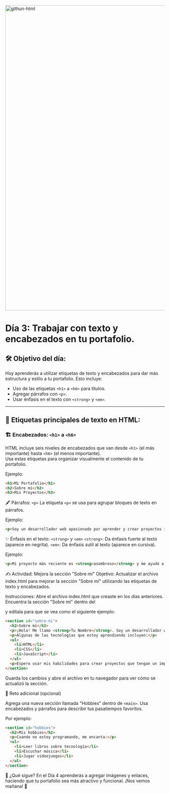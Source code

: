 <img width="960" alt="githun-html" src="https://github.com/user-attachments/assets/c26f8fcf-f0e5-4d52-bfcd-826e5218499b" />

# Día 3: Trabajar con texto y encabezados en tu portafolio.

## 🛠️ Objetivo del día:

Hoy aprenderás a utilizar etiquetas de texto y encabezados para dar más estructura y estilo a tu portafolio. Esto incluye:
- Uso de las etiquetas `<h1>` a `<h6>` para títulos.
- Agregar párrafos con `<p>`.
- Usar énfasis en el texto con `<strong>` y `<em>`.

---

## 📜 Etiquetas principales de texto en HTML:

### 🏗️ Encabezados: `<h1>` a `<h6>`
HTML incluye seis niveles de encabezados que van desde `<h1>` (el más importante) hasta `<h6>` (el menos importante).  
Usa estas etiquetas para organizar visualmente el contenido de tu portafolio.

Ejemplo:
```html
<h1>Mi Portafolio</h1>
<h2>Sobre mí</h2>
<h3>Mis Proyectos</h3>
```
🖋️ Párrafos: `<p>`
La etiqueta `<p>` se usa para agrupar bloques de texto en párrafos.

Ejemplo:
```html
<p>Soy un desarrollador web apasionado por aprender y crear proyectos innovadores.</p>

```
✨ Énfasis en el texto: `<strong>` y `<em>`
`<strong>`: Da énfasis fuerte al texto (aparece en negrita).
`<em>`: Da énfasis sutil al texto (aparece en cursiva).

Ejemplo:
```html
<p>Mi proyecto más reciente es <strong>asombroso</strong> y me ayudó a aprender <em>mucho</em>.</p>

```
✍️ Actividad: Mejora la sección "Sobre mí"
Objetivo:
Actualizar el archivo index.html para mejorar la sección "Sobre mí" utilizando las etiquetas de texto y encabezados.

Instrucciones:
Abre el archivo index.html que creaste en los días anteriores.
Encuentra la sección "Sobre mí" dentro del <main> y edítala para que se vea como el siguiente ejemplo:
```html
<section id="sobre-mi">
  <h2>Sobre mí</h2>
  <p>¡Hola! Me llamo <strong>Tu Nombre</strong>. Soy un desarrollador web en formación con muchas ganas de aprender y crecer en este mundo tecnológico.</p>
  <p>Algunas de las tecnologías que estoy aprendiendo incluyen:</p>
  <ul>
    <li>HTML</li>
    <li>CSS</li>
    <li>JavaScript</li>
  </ul>
  <p>Espero usar mis habilidades para crear proyectos que tengan un impacto positivo.</p>
</section>

```

Guarda los cambios y abre el archivo en tu navegador para ver cómo se actualizó la sección.

🌟 Reto adicional (opcional)

Agrega una nueva sección llamada "Hobbies" dentro de `<main>`. Usa encabezados y párrafos para describir tus pasatiempos favoritos.

Por ejemplo:
```html
<section id="hobbies">
  <h2>Mis hobbies</h2>
  <p>Cuando no estoy programando, me encanta:</p>
  <ul>
    <li>Leer libros sobre tecnología</li>
    <li>Escuchar música</li>
    <li>Jugar videojuegos</li>
  </ul>
</section>
```

🌱 ¿Qué sigue?
En el Día 4 aprenderás a agregar imágenes y enlaces, haciendo que tu portafolio sea más atractivo y funcional. ¡Nos vemos mañana! 🚀



